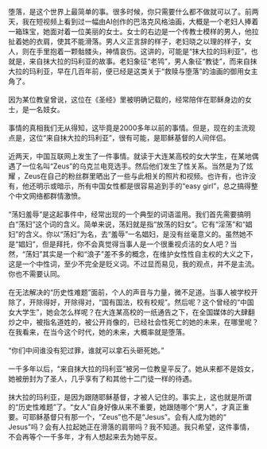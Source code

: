 堕落，是这个世界上最简单的事。很多时候，你只需要什么都不做就可以了。前两天，我在短视频上看到过一幅由AI创作的巴洛克风格油画，大概是一个老妇人捧着一箱珠宝，她面对着一位美丽的女士。女士的右边是一个传教士模样的男人，他拉扯着她的衣肩，使其不能滑落。男人义正言辞的样子，老妇晓之以理的样子，女人，则在手里抱着一颗骷髅头，神情哀伤。这讲的，可能是“抹大拉的玛利亚”，也就是，来自抹大拉的玛利亚的故事。老妇象征“老鸨”，男人象征“教徒”，而来自抹大拉的玛利亚，早在几百年前，便已经是这类关于“救赎与堕落”的油画的御用女主角了。<br><br>
因为某位教皇曾说，这位在《圣经》里被明确记载的，经常陪伴在耶稣身边的女士，是一名妓女。<br><br>
事情的真相我们无从得知，这毕竟是2000多年以前的事情。但是，现在的主流观点是，这位“来自抹大拉的玛利亚”，很有可能，是耶稣基督的人间伴侣。<br><br>
近两天，中国互联网上发生了一件事情。就读于大连某高校的女大学生，在某地偶遇了一位名叫“Zeus”的乌克兰电竞选手。然后他们发生了性关系。当然是为了炫耀 ，Zeus在自己的粉丝群里晒出了一些与此相关的照片和视频。也许有，也许没有，他还明示或暗示，所有中国女性都是很容易追到手的“easy girl”，总之搞得整个中文网络都群情激愤。<br><br>
“荡妇羞辱”是这起事件中，经常出现的一个典型的词语滥用。我们首先需要搞明白“荡妇”这个词的含义。简单来说，荡妇就是指“放荡的妇女”。它有“淫荡”和“娼妇”的含义。你以“荡妇”为名，去“羞辱”一名娼妇，是没有丝毫意义的。虽然她不是“娼妇”，但是拜托，你不会真觉得当事人是一个很重视贞洁的女人吧？当然，“荡妇”其实是一个和“浪子”差不多的概念，在维护女性性自主权的大义之下，这是一个中性词，至少不完全是贬义词。不过显而易见，我的观点，并不是主流。你也不需要认同。<br><br>
在无法解决的“历史性难题”面前，个人的声音与力量，微不足道。当事人被学校开除了，开除得好，开除得对，“国有国法，校有校规”。然后呢？这个曾经的“中国女大学生”，她会怎么样呢？在大连某高校的一纸通告之下，在全国媒体的大肆翻炒之中，被指名道姓的，被公开肖像的，已经社会性死亡的她的未来，在哪里呢？在我看来，在当今这个时代，她的未来，大概率就是堕落。<br><br>
“你们中间谁没有犯过罪，谁就可以拿石头砸死她。”<br><br>
一千多年以后，“来自抹大拉的玛利亚”被另一位教皇平反了。她从来都不是妓女，她被册封为了圣人，几乎享有了和其他十二门徒一样的待遇。<br><br>
抹大拉的玛利亚，是因为跟随耶稣基督，才被人记住的。事实上，这也就是所谓的“历史性难题”了。“女人”自身好像从来不重要，她跟随哪个“男人”，才真正重要。可耶稣基督只有那一个，“Zeus”也不是“Jesus”。会有人成为她的“ Jesus”吗？会有人拉起她正在滑落的肩带吗？我不知道。我只希望，这件事情，不会再等个一千多年，才有人想起来去为她平反。